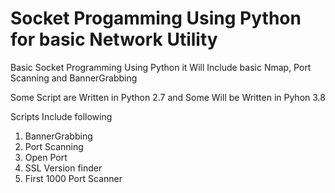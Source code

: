 # Socket Progamming Using Python for basic Network Utility
Basic Socket Programming Using Python it Will Include basic Nmap, Port Scanning and BannerGrabbing 

Some Script are Written in Python 2.7 and Some Will be Written in Pyhon 3.8 

Scripts Include following 

 1) BannerGrabbing
 2) Port Scanning 
 3) Open Port
 4) SSL Version finder
 5) First 1000 Port Scanner

